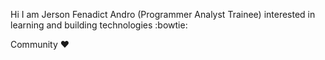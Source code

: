 Hi I am Jerson Fenadict Andro
 (Programmer Analyst Trainee)
 interested in learning and building technologies :bowtie:

Community :heart:
